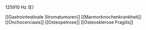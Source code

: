 125910 Hz (E)

[[Gastrointestinale Stromatumoren]]
[[Marmorknochenkrankheit]]
[[Onchocerciasis]]
[[Osteopetrose]]
[[Osteosklerose Fragilis]]